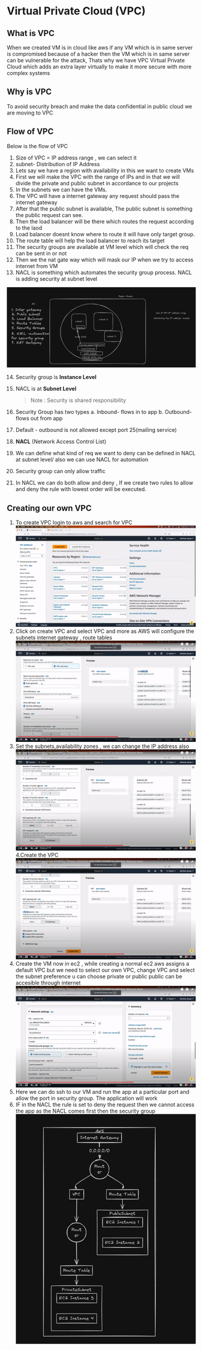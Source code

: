 # Virtual Private Cloud (VPC)

## What is VPC

When we created VM is in cloud like aws if any VM which is in same server is compromised because of a hacker then the VM which is in same server can be vulnerable for the attack, Thats why we have VPC Virtual Private Cloud which adds an extra layer virtually to make it more secure with more complex systems

## Why is VPC

To avoid security breach and make the data confidential in public cloud we are moving to VPC

## Flow of VPC

Below is the flow of VPC

1. Size of VPC = IP address range , we can select it
2. subnet- Distribution of IP Address
3. Lets say we have a region with availability in this we want to create VMs
4. First we will make the VPC with the range of IPs and in that we will divide the private and public subnet in accordance to our projects
5. In the subnets we can have the VMs.
6. The VPC will have a internet gateway any request should pass the internet gateway
7. After that the public subnet is available, The public subnet is something the public request can see.
8. Then the load balancer will be there which routes the request according to the laod
9. Load balancer doesnt know where to route it will have only target group.
10. The route table will help the load balancer to reach its target
11. The security groups are available at VM level which will check the req can be sent in or not
12. Then we the nat gate way which will mask our IP when we try to access internet from VM
13. NACL is something which automates the security group process. NACL is adding security at subnet level

![alt text](image-18.png)

14. Security group is **Instance Level**
15. NACL is at **Subnet Level**

    > Note : Security is shared responsibility

16. Security Group has two types
    a. Inbound- flows in to app
    b. Outbound- flows out from app

17. Default - outbound is not allowed except port 25(mailing service)

18. **NACL** (Network Access Control List)
19. We can define what kind of req we want to deny can be defined in NACL at subnet level/ also we can use NACL for automation
20. Security group can only allow traffic
21. In NACL we can do both allow and deny , If we create two rules to allow and deny the rule with lowest order will be executed.

## Creating our own VPC

1. To create VPC login to aws and search for VPC
   ![alt text](image-19.png)
2. Click on create VPC and select VPC and more as AWS will configure the subnets internet gateway , route tables
   ![alt text](image-20.png)
3. Set the subnets,availability zones , we can change the IP address also
   ![alt text](image-21.png)
   4.Create the VPC
   ![alt text](image-22.png)
4. Create the VM now in ec2 , while creating a normal ec2 aws assigns a default VPC but we need to select our own VPC, change VPC and
   select the subnet preference u can choose private or public public can be accesible through internet
   ![alt text](image-23.png)
5. Here we can do ssh to our VM and run the app at a particular port and allow the port in security group. The application will work
6. IF in the NACL the rule is set to deny the request then we cannot access the app as the NACL comes first then the security group
   ![alt text](image-25.png)
